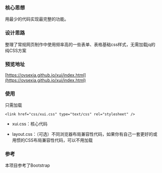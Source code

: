 ### 核心思想

用最少的代码实现最完整的功能。

### 设计思路

整理了常规网页制作中使用频率高的一些表单、表格基础css样式，无需加载jq的纯CSS方案

### 预览地址

[https://ovsexia.github.io/xui/index.html](https://ovsexia.github.io/xui/index.html)

### 使用

只需加载

`<link href="css/xui.css" type="text/css" rel="stylesheet" />`

- xui.css：核心代码

- layout.css：（可选）不同浏览器布局兼容性代码，如果你有自己一套更好的或用惯的CSS布局兼容性代码，可以不用加载

### 参考

本项目参考了Bootstrap

